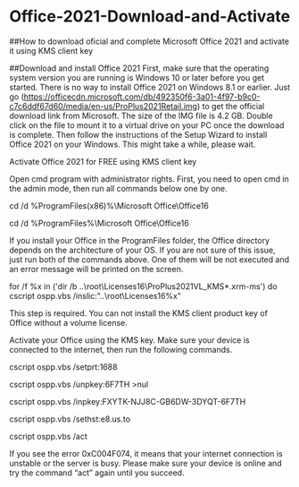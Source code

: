 # Office-2021-Download-and-Activate
##How to download oficial and complete Microsoft Office 2021 and activate it using KMS client key


##Download and install Office 2021
First, make sure that the operating system version you are running is Windows 10 or later before you get started. There is no way to install Office 2021 on Windows 8.1 or earlier.
Just go (https://officecdn.microsoft.com/db/492350f6-3a01-4f97-b9c0-c7c6ddf67d60/media/en-us/ProPlus2021Retail.img)  to get the official download link from Microsoft. The size of the IMG file is 4.2 GB. Double click on the file to mount it to a virtual drive on your PC once the download is complete. Then follow the instructions of the Setup Wizard to install Office 2021 on your Windows.
This might take a while, please wait.


Activate Office 2021 for FREE using KMS client key

Open cmd program with administrator rights.
First, you need to open cmd in the admin mode, then run all commands below one by one.

cd /d %ProgramFiles(x86)%\Microsoft Office\Office16

cd /d %ProgramFiles%\Microsoft Office\Office16

If you install your Office in the ProgramFiles folder, the Office directory depends on the architecture of your OS. If you are not sure of this issue, just run both of the commands above. One of them will be not executed and an error message will be printed on the screen.

for /f %x in ('dir /b ..\root\Licenses16\ProPlus2021VL_KMS*.xrm-ms') do cscript ospp.vbs /inslic:"..\root\Licenses16\%x"

This step is required. You can not install the KMS client product key of Office without a volume license.

Activate your Office using the KMS key.
Make sure your device is connected to the internet, then run the following commands.

cscript ospp.vbs /setprt:1688

cscript ospp.vbs /unpkey:6F7TH >nul

cscript ospp.vbs /inpkey:FXYTK-NJJ8C-GB6DW-3DYQT-6F7TH

cscript ospp.vbs /sethst:e8.us.to

cscript ospp.vbs /act

If you see the error 0xC004F074, it means that your internet connection is unstable or the server is busy. Please make sure your device is online and try the command “act” again until you succeed.
